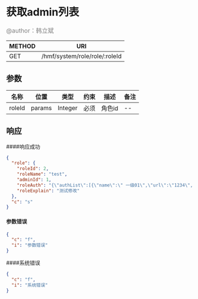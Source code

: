 # 获取admin列表
<font color="gray" size="3">@author：韩立斌</font>

|METHOD|URI|
|--|--|
|GET|/hmf/system/role/role/:roleId|

## 参数

|名称|位置|类型|约束|描述|备注|
|--|--|--|--|--|--|
|roleId|params|Integer|必须|角色id|--|




## 响应
####响应成功
```json
{
  "role": {
    "roleId": 2,
    "roleName": "test",
    "adminId": 1,
    "roleAuth": "{\"authList\":[{\"name\":\" 一级01\",\"url\":\"1234\",\"auth\":0,\"authList\":[{\"name\":\"01 二级 \",\"url\":\"1234\",\"auth\":1,\"authList\":[]}]},{\"name\":\" 一级02\",\"url\":\"1234\",\"auth\":1,\"authList\":[{\"name\":\"02 二级 01\",\"url\":\"1234\",\"auth\":1,\"authList\":[]},{\"name\":\"02 二级 02\",\"url\":\"1234\",\"auth\":1,\"authList\":[]}]}]}",
    "roleExplain": "测试修改"
  },
  "c": "s"
}
```

#### 参数错误
```json
{
  "c": "f",
  "i": "参数错误"
}
```

####系统错误
```json
{
  "c": "f",
  "i": "系统错误"
}
```
